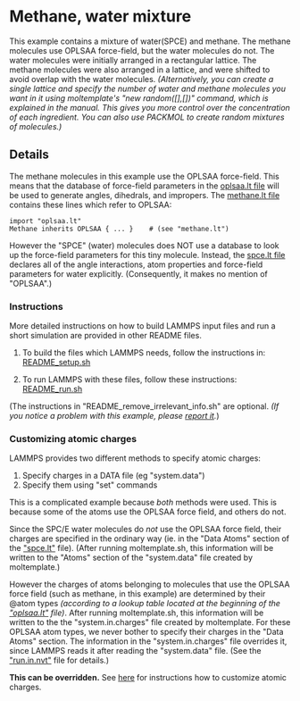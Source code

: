 Methane, water mixture
====================
This example contains a mixture of water(SPCE) and methane.  The methane molecules use OPLSAA force-field, but the water molecules do not.  The water molecules were initially arranged in a rectangular lattice.  The methane molecules were also arranged in a lattice, and were shifted to avoid overlap with the water molecules.  *(Alternatively, you can create a single lattice and specify the number of water and methane molecules you want in it using moltemplate's "new random([],[])" command, which is explained in the manual.  This gives you more control over the concentration of each ingredient.  You can also use PACKMOL to create random mixtures of molecules.)*


## Details

The methane molecules in this example use the OPLSAA force-field.  This means that the database of force-field parameters in the [oplsaa.lt file](../../../../moltemplate/force_fields/oplsaa.lt) will be used to generate angles, dihedrals, and impropers.  The [methane.lt file](moltemplate_files/methane.lt) contains these lines which refer to OPLSAA:
```
import "oplsaa.lt"
Methane inherits OPLSAA { ... }    # (see "methane.lt")
```
However the "SPCE" (water) molecules does NOT use a database to look up the force-field parameters for this tiny molecule.  Instead, the [spce.lt file](moltemplate_files/spce.lt) declares all of the angle interactions, atom properties and force-field parameters for water explicitly. (Consequently, it makes no mention of "OPLSAA".)

### Instructions

More detailed instructions on how to build LAMMPS input files and
run a short simulation are provided in other README files.

1) To build the files which LAMMPS needs, follow the instructions in:
[README_setup.sh](README_setup.sh)

2) To run LAMMPS with these files, follow these instructions:
[README_run.sh](README_run.sh)

(The instructions in "README_remove_irrelevant_info.sh" are optional.  *(If you notice a problem with this example, please [report it](../README.md).*)


### Customizing atomic charges


LAMMPS provides two different methods to specify atomic charges:
1) Specify charges in a DATA file (eg "system.data")
2) Specify them using "set" commands

This is a complicated example because *both* methods were used.
This is because some of the atoms use the OPLSAA force field, and others do not.

Since the SPC/E water molecules do *not* use the OPLSAA
force field, their charges are specified in the ordinary way
(ie. in the "Data Atoms" section of the
["spce.lt"](moltemplate_files/spce.lt) file).
(After running moltemplate.sh, this information will be written to the
"Atoms" section of the "system.data" file created by moltemplate.)

However the charges of atoms belonging to molecules that use the OPLSAA force
field (such as methane, in this example) are determined by their @atom types
*(according to a lookup table located at the beginning of the
["oplsaa.lt"](../../../moltemplate/force_fields/oplsaa.lt) file)*.
After running moltemplate.sh, this information will be written to the
the "system.in.charges" file created by moltemplate.
For these OPLSAA atom types, we never bother to specify their charges in
the "Data Atoms" section.  The information in the "system.in.charges"
file overrides it, since LAMMPS reads it after reading the "system.data" file.
(See the ["run.in.nvt"](run.in.nvt) file for details.)

**This can be overridden.**
See [here](../README.md#Customizing-atomic-charges-in-OPLSAA-molecules)
for instructions how to customize atomic charges.

